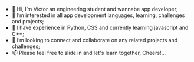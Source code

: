 - 👋 Hi, I’m Victor an engineering student and wannabe app developer;
- 👀 I’m interested in all app development languages, learning, challenges and projects;
- 🌱 I have experience in Python, CSS and currently learning javascript and C++;
- 💞️ I’m looking to connect and collaborate on any related projects and challenges;
- 📫 Please feel free to slide in and let's learn together, Cheers!...

<!---
vkennysteve/vkennysteve is a ✨ special ✨ repository because its `README.md` (this file) appears on your GitHub profile.
You can click the Preview link to take a look at your changes.
--->

